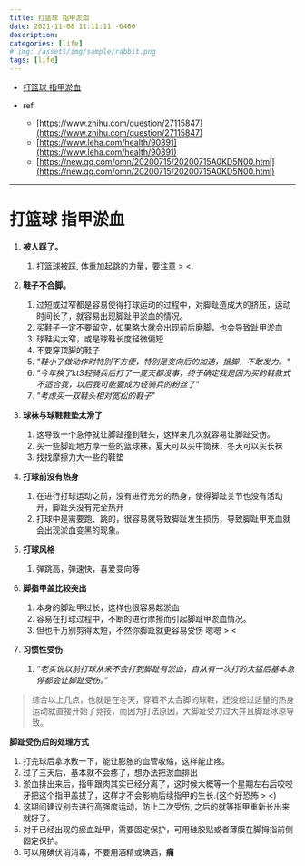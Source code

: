 ```yaml
---
title: 打篮球 指甲淤血
date: 2021-11-08 11:11:11 -0400
description: 
categories: [life]
# img: /assets/img/sample/rabbit.png
tags: [life]
---
```


- [打篮球 指甲淤血](#打篮球-指甲淤血)

- ref
  - [https://www.zhihu.com/question/27115847](https://www.zhihu.com/question/27115847)
  - [https://www.leha.com/health/90891](https://www.leha.com/health/90891)
  - [https://new.qq.com/omn/20200715/20200715A0KD5N00.html](https://new.qq.com/omn/20200715/20200715A0KD5N00.html)

---


# 打篮球 指甲淤血

1. **被人踩了。**
   1. 打篮球被踩, 体重加起跳的力量，要注意 > <.

2. **鞋子不合脚。**
   1. 过短或过窄都是容易使得打球运动的过程中，对脚趾造成大的挤压，运动时间长了，就容易出现脚趾甲淤血的情况。
   2. 买鞋子一定不要留空，如果略大就会出现前后磨脚，也会导致趾甲淤血 
   3. 球鞋尖太窄，或是球鞋长度轻微偏短
   4. 不要穿顶脚的鞋子
   5. *"鞋小了做动作时特别不方便，特别是变向后的加速，抵脚，不敢发力。"*
   6. *"今年换了kt3轻骑兵后打了一夏天都没事，终于确定我是因为买的鞋款式不适合我，以后我可能要成为轻骑兵的粉丝了"*
   7. *"考虑买一双鞋头相对宽松的鞋子"*

3. **球袜与球鞋鞋垫太滑了**
   1. 这导致一个急停就让脚趾撞到鞋头，这样来几次就容易让脚趾受伤。
   2. 买一些脚趾地方厚一些的篮球袜，夏天可以买中筒袜，冬天可以买长袜
   3. 找找摩擦力大一些的鞋垫

4. **打球前没有热身**
   1. 在进行打球运动之前，没有进行充分的热身，使得脚趾关节也没有活动开，脚趾头没有完全热开
   2. 打球中是需要跑、跳的，很容易就导致脚趾发生损伤，导致脚趾甲充血就会出现淤血变黑的现象。 

5. **打球风格**
   1. 弹跳高，弹速快，喜爱变向等

6. **脚指甲盖比较突出**
   1. 本身的脚趾甲过长，这样也很容易起淤血
   2. 容易在打球过程中，不断的进行摩擦而引起脚趾甲淤血情况。
   3. 但也千万别剪得太短，不然你脚趾就更容易受伤 嗯嗯 > <

7. **习惯性受伤**
   1. *“老实说以前打球从来不会打到脚趾有淤血，自从有一次打的太猛后基本急停都会让脚趾受伤。”*

> 综合以上几点，也就是在冬天，穿着不太合脚的球鞋，还没经过适量的热身运动就直接开始了竞技，而因为打法原因，大脚趾受力过大并且脚趾冰凉导致。


**脚趾受伤后的处理方式**

1. 打完球后拿冰敷一下，能让膨胀的血管收缩，这样能止疼。
2. 过了三天后，基本就不会疼了，想办法把淤血排出
3. 淤血排出来后，指甲跟肉其实已经分离了，这时候大概等一个星期左右后咬咬牙把这个指甲盖拔了，这样才不会影响后续指甲的生长.(这个好恐怖 > <)
4. 这期间建议别去进行高强度运动，防止二次受伤, 之后的就等指甲重新长出来就好了。
5. 对于已经出现的瘀血趾甲，需要固定保护，可用硅胶贴或者薄膜在脚拇指前侧固定保护。
6. 可以用碘伏消消毒，不要用酒精或碘酒，**痛**


